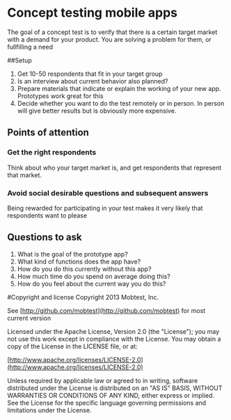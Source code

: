 # Concept testing mobile apps

The goal of a concept test is to verify that there is a certain target market with a demand for your product. You are solving a problem for them, or fullfilling a need

##Setup
1. Get 10-50 respondents that fit in your target group
2. Is an interview about current behavior also planned? 
3. Prepare materials that indicate or explain the working of your new app. Prototypes work great for this
4. Decide whether you want to do the test remotely or in person. In person will give better results but is obviously more expensive.

## Points of attention

### Get the right respondents
Think about who your target market is, and get respondents that represent that market.

### Avoid social desirable questions and subsequent answers
Being rewarded for participating in your test makes it very likely that respondents want to please 

## Questions to ask
1. What is the goal of the prototype app?
2. What kind of functions does the app have?
3. How do you do this currently without this app?
4. How much time do you spend on average doing this?
5. How do you feel about the current way you do this?


#Copyright and license
Copyright 2013 Mobtest, Inc.

See [http://github.com/mobtest](http://github.com/mobtest) for most current version

Licensed under the Apache License, Version 2.0 (the "License"); you may not use this work except in compliance with the License. You may obtain a copy of the License in the LICENSE file, or at:

[http://www.apache.org/licenses/LICENSE-2.0](http://www.apache.org/licenses/LICENSE-2.0)

Unless required by applicable law or agreed to in writing, software distributed under the License is distributed on an "AS IS" BASIS, WITHOUT WARRANTIES OR CONDITIONS OF ANY KIND, either express or implied. See the License for the specific language governing permissions and limitations under the License.